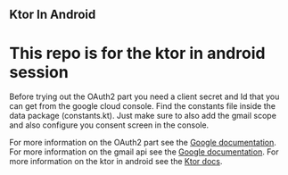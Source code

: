 ## Ktor In Android

# This repo is for the ktor in android session 

Before trying out the OAuth2 part you need a client secret and Id that you can get from the google cloud console.
Find the constants file inside the data package (constants.kt).
Just make sure to also add the gmail scope and also configure you consent screen in the console.

For more information on the OAuth2 part see the [Google documentation](https://developers.google.com/identity/protocols/OAuth2).
For more information on the gmail api see the [Google documentation](https://developers.google.com/gmail/api/v1/reference/users/messages).
For more information on the ktor in android see the [Ktor docs](https://ktor.io/client.html).